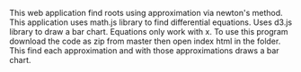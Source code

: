This web application find roots using approximation via newton's method. 
This application uses math.js library to find differential equations.
Uses d3.js library to draw a bar chart. 
Equations only work with x. 
To use this program download the code as zip from master then open index html in the folder. 
This find each approximation and with those approximations draws a bar chart.
